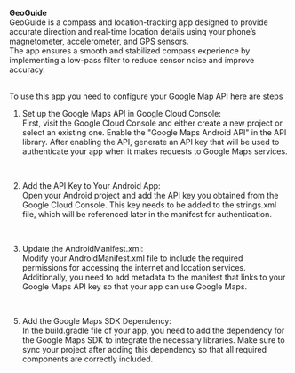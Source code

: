 <b>GeoGuide</b>
<br>
GeoGuide is a compass and location-tracking app designed to provide accurate direction and real-time location details using your phone’s magnetometer, accelerometer, and GPS sensors. <br>
The app ensures a smooth and stabilized compass experience by implementing a low-pass filter to reduce sensor noise and improve accuracy.<br><br>

To use this app you need to configure your Google Map API here are steps 
<br>
<div>
  
1. Set up the Google Maps API in Google Cloud Console:<br>
First, visit the Google Cloud Console and either create a new project or select an existing one. Enable the "Google Maps Android API" in the API library. After enabling the API, generate an API key that will be used to authenticate your app when it makes requests to Google Maps services.
<br>
  
2. Add the API Key to Your Android App:<br>
Open your Android project and add the API key you obtained from the Google Cloud Console. This key needs to be added to the strings.xml file, which will be referenced later in the manifest for authentication.
<br>

3. Update the AndroidManifest.xml:<br>
Modify your AndroidManifest.xml file to include the required permissions for accessing the internet and location services. Additionally, you need to add metadata to the manifest that links to your Google Maps API key so that your app can use Google Maps.
<br>

5. Add the Google Maps SDK Dependency:<br>
In the build.gradle file of your app, you need to add the dependency for the Google Maps SDK to integrate the necessary libraries. Make sure to sync your project after adding this dependency so that all required components are correctly included.
<br>

</div>
